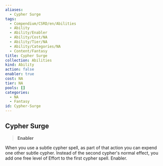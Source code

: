 ```yaml
---
aliases:
  - Cypher Surge
tags:
  - Compendium/CSRD/en/Abilities
  - Ability
  - Ability/Enabler
  - Ability/Cost/NA
  - Ability/Tier/NA
  - Ability/Categories/NA
  - Content/Fantasy
title: Cypher Surge
collection: Abilities
kind: Ability
action: false
enabler: true
cost: NA
tier: NA
pools: []
categories:
  - NA
  - Fantasy
id: Cypher-Surge
---
```

## Cypher Surge    
>**Enabler**  
    
When you use a subtle cypher spell, as part of that action you can expend one other subtle cypher. Instead of the second cypher's normal effect, you add one free level of Effort to the first cypher spell. Enabler.
